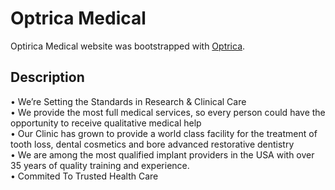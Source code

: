 # Optrica Medical

Optirica Medical website was bootstrapped with [Optrica](https://optrica-hospital.web.app/).

## Description
• We’re Setting the Standards in Research & Clinical Care
<br/>
• We provide the most full medical services, so every person could have the opportunity to receive qualitative medical help
<br/>
• Our Clinic has grown to provide a world class facility for the treatment of tooth loss, dental cosmetics and bore advanced restorative dentistry
<br/>
• We are among the most qualified implant providers in the USA with over 35 years of quality training and experience.
<br/>
• Commited To Trusted Health Care

